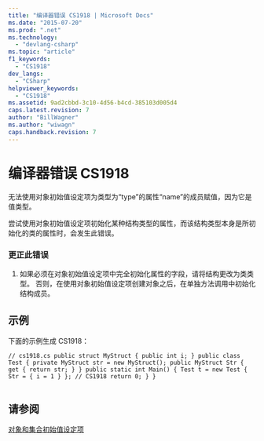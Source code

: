 ```yaml
---
title: "编译器错误 CS1918 | Microsoft Docs"
ms.date: "2015-07-20"
ms.prod: ".net"
ms.technology: 
  - "devlang-csharp"
ms.topic: "article"
f1_keywords: 
  - "CS1918"
dev_langs: 
  - "CSharp"
helpviewer_keywords: 
  - "CS1918"
ms.assetid: 9ad2cbbd-3c10-4d56-b4cd-385103d005d4
caps.latest.revision: 7
author: "BillWagner"
ms.author: "wiwagn"
caps.handback.revision: 7
---
```

# 编译器错误 CS1918
无法使用对象初始值设定项为类型为“type”的属性“name”的成员赋值，因为它是值类型。  
  
 尝试使用对象初始值设定项初始化某种结构类型的属性，而该结构类型本身是所初始化的类的属性时，会发生此错误。  
  
### 更正此错误  
  
1.  如果必须在对象初始值设定项中完全初始化属性的字段，请将结构更改为类类型。 否则，在使用对象初始值设定项创建对象之后，在单独方法调用中初始化结构成员。  
  
## 示例  
 下面的示例生成 CS1918：  
  
```  
// cs1918.cs public struct MyStruct { public int i; } public class Test { private MyStruct str = new MyStruct(); public MyStruct Str { get { return str; } } public static int Main() { Test t = new Test { Str = { i = 1 } }; // CS1918 return 0; } }  
  
```  
  
## 请参阅  
 [对象和集合初始值设定项](../../csharp/programming-guide/classes-and-structs/object-and-collection-initializers.md)